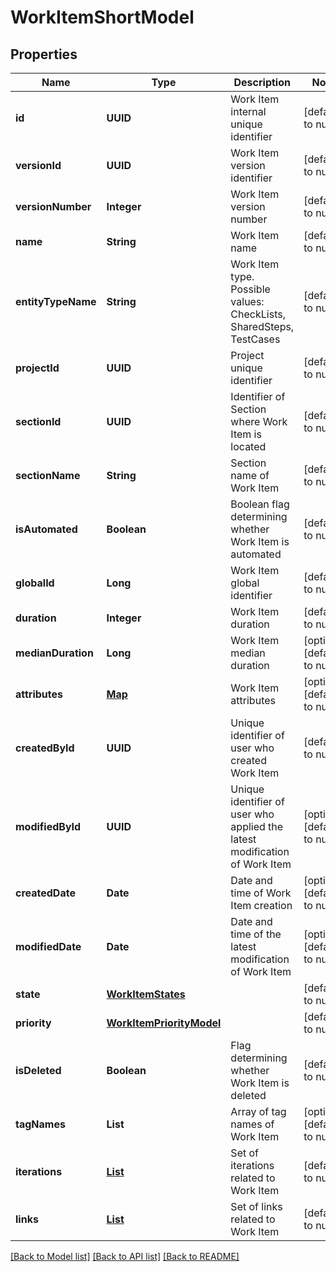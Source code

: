 # WorkItemShortModel
## Properties

| Name | Type | Description | Notes |
|------------ | ------------- | ------------- | -------------|
| **id** | **UUID** | Work Item internal unique identifier | [default to null] |
| **versionId** | **UUID** | Work Item version identifier | [default to null] |
| **versionNumber** | **Integer** | Work Item version number | [default to null] |
| **name** | **String** | Work Item name | [default to null] |
| **entityTypeName** | **String** | Work Item type. Possible values: CheckLists, SharedSteps, TestCases | [default to null] |
| **projectId** | **UUID** | Project unique identifier | [default to null] |
| **sectionId** | **UUID** | Identifier of Section where Work Item is located | [default to null] |
| **sectionName** | **String** | Section name of Work Item | [default to null] |
| **isAutomated** | **Boolean** | Boolean flag determining whether Work Item is automated | [default to null] |
| **globalId** | **Long** | Work Item global identifier | [default to null] |
| **duration** | **Integer** | Work Item duration | [default to null] |
| **medianDuration** | **Long** | Work Item median duration | [optional] [default to null] |
| **attributes** | [**Map**](AnyType.md) | Work Item attributes | [optional] [default to null] |
| **createdById** | **UUID** | Unique identifier of user who created Work Item | [default to null] |
| **modifiedById** | **UUID** | Unique identifier of user who applied the latest modification of Work Item | [optional] [default to null] |
| **createdDate** | **Date** | Date and time of Work Item creation | [optional] [default to null] |
| **modifiedDate** | **Date** | Date and time of the latest modification of Work Item | [optional] [default to null] |
| **state** | [**WorkItemStates**](WorkItemStates.md) |  | [default to null] |
| **priority** | [**WorkItemPriorityModel**](WorkItemPriorityModel.md) |  | [default to null] |
| **isDeleted** | **Boolean** | Flag determining whether Work Item is deleted | [default to null] |
| **tagNames** | **List** | Array of tag names of Work Item | [optional] [default to null] |
| **iterations** | [**List**](IterationModel.md) | Set of iterations related to Work Item | [default to null] |
| **links** | [**List**](LinkShortModel.md) | Set of links related to Work Item | [default to null] |

[[Back to Model list]](../README.md#documentation-for-models) [[Back to API list]](../README.md#documentation-for-api-endpoints) [[Back to README]](../README.md)

